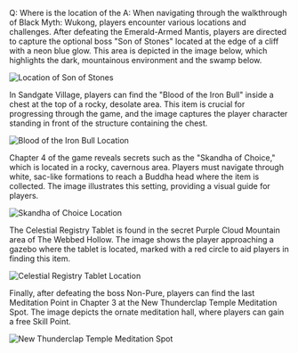 Q: Where is the location of the
A:
When navigating through the walkthrough of Black Myth: Wukong, players encounter various locations and challenges. After defeating the Emerald-Armed Mantis, players are directed to capture the optional boss "Son of Stones" located at the edge of a cliff with a neon blue glow. This area is depicted in the image below, which highlights the dark, mountainous environment and the swamp below.

![Location of Son of Stones](https://oyster.ignimgs.com/mediawiki/apis.ign.com/black-myth-wukong/c/c8/Foothills_Walkthrough_%28142%29.png)

In Sandgate Village, players can find the "Blood of the Iron Bull" inside a chest at the top of a rocky, desolate area. This item is crucial for progressing through the game, and the image captures the player character standing in front of the structure containing the chest.

![Blood of the Iron Bull Location](https://oyster.ignimgs.com/mediawiki/apis.ign.com/black-myth-wukong/3/33/Blood_of_the_Iron_Bull_-_Specific_Location_Sandgate_Village_-_2.jpg)

Chapter 4 of the game reveals secrets such as the "Skandha of Choice," which is located in a rocky, cavernous area. Players must navigate through white, sac-like formations to reach a Buddha head where the item is collected. The image illustrates this setting, providing a visual guide for players.

![Skandha of Choice Location](https://oyster.ignimgs.com/mediawiki/apis.ign.com/black-myth-wukong/6/6c/Five_Skandhas_%289%29.png)

The Celestial Registry Tablet is found in the secret Purple Cloud Mountain area of The Webbed Hollow. The image shows the player approaching a gazebo where the tablet is located, marked with a red circle to aid players in finding this item.

![Celestial Registry Tablet Location](https://oyster.ignimgs.com/mediawiki/apis.ign.com/black-myth-wukong/8/85/Wukong_PurpleCloud_30.jpg)

Finally, after defeating the boss Non-Pure, players can find the last Meditation Point in Chapter 3 at the New Thunderclap Temple Meditation Spot. The image depicts the ornate meditation hall, where players can gain a free Skill Point.

![New Thunderclap Temple Meditation Spot](https://oyster.ignimgs.com/mediawiki/apis.ign.com/black-myth-wukong/c/c0/Wukong_Thunderclap_71.jpg)

